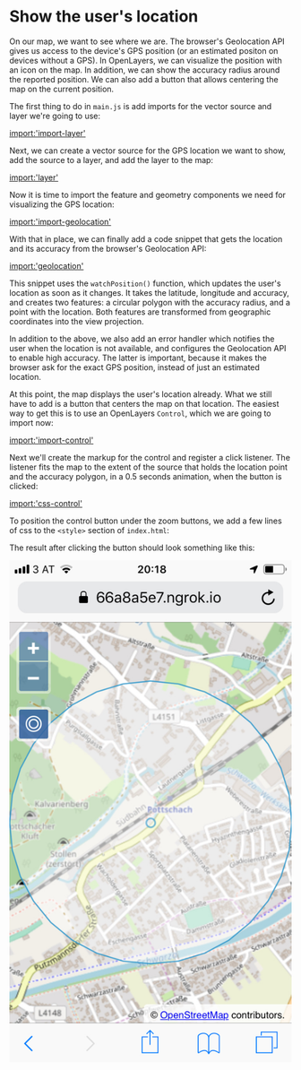 # Show the user's location

On our map, we want to see where we are. The browser's Geolocation API gives us access to the device's GPS position (or an estimated positon on devices without a GPS). In OpenLayers, we can visualize the position with an icon on the map. In addition, we can show the accuracy radius around the reported position. We can also add a button that allows centering the map on the current position.

The first thing to do in `main.js` is add imports for the vector source and layer we're going to use:

[import:'import-layer'](../../../src/en/examples/mobile/geolocation.js)

Next, we can create a vector source for the GPS location we want to show, add the source to a layer, and add the layer to the map:

[import:'layer'](../../../src/en/examples/mobile/geolocation.js)

Now it is time to import the feature and geometry components we need for visualizing the GPS location:

[import:'import-geolocation'](../../../src/en/examples/mobile/geolocation.js)

With that in place, we can finally add a code snippet that gets the location and its accuracy from the browser's Geolocation API:

[import:'geolocation'](../../../src/en/examples/mobile/geolocation.js)

This snippet uses the `watchPosition()` function, which updates the user's location as soon as it changes. It takes the latitude, longitude and accuracy, and creates two features: a circular polygon with the accuracy radius, and a point with the location. Both features are transformed from geographic coordinates into the view projection.

In addition to the above, we also add an error handler which notifies the user when the location is not available, and configures the Geolocation API to enable high accuracy. The latter is important, because it makes the browser ask for the exact GPS position, instead of just an estimated location.

At this point, the map displays the user's location already. What we still have to add is a button that centers the map on that location. The easiest way to get this is to use an OpenLayers `Control`, which we are going to import now:

[import:'import-control'](../../../src/en/examples/mobile/geolocation.js)

Next we'll create the markup for the control and register a click listener. The listener fits the map to the extent of the source that holds the location point and the accuracy polygon, in a 0.5 seconds animation, when the button is clicked:

[import:'css-control'](../../../src/en/examples/mobile/geolocation.html)

To position the control button under the zoom buttons, we add a few lines of css to the `<style>` section of `index.html`:

The result after clicking the button should look something like this:

![Location with accuracy polygon](geolocation.jpeg)
